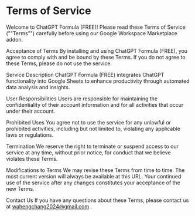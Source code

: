 # Terms of Service

Welcome to ChatGPT Formula (FREE)! Please read these Terms of Service (""Terms"") carefully before using our Google Workspace Marketplace addon.

Acceptance of Terms
By installing and using ChatGPT Formula (FREE), you agree to comply with and be bound by these Terms. If you do not agree to these Terms, please do not use the service.

Service Description
ChatGPT Formula (FREE) integrates ChatGPT functionality into Google Sheets to enhance productivity through automated data analysis and insights.

User Responsibilities
Users are responsible for maintaining the confidentiality of their account information and for all activities that occur under their account.

Prohibited Uses
You agree not to use the service for any unlawful or prohibited activities, including but not limited to, violating any applicable laws or regulations.

Termination
We reserve the right to terminate or suspend access to our service at any time, without prior notice, for conduct that we believe violates these Terms.

Modifications to Terms
We may revise these Terms from time to time. The most current version will always be available at this URL. Your continued use of the service after any changes constitutes your acceptance of the new Terms.

Contact Us
If you have any questions about these Terms, please contact us at wahengchang2024@gmail.com .
